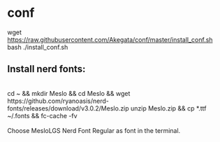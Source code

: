 conf
====

wget https://raw.githubusercontent.com/Akegata/conf/master/install_conf.sh <br />
bash ./install_conf.sh <br />

<h2>Install nerd fonts:</h2><br />
cd ~ && mkdir Meslo && cd Meslo && wget https://github.com/ryanoasis/nerd-fonts/releases/download/v3.0.2/Meslo.zip unzip Meslo.zip && cp *.ttf ~/.fonts && fc-cache -fv <br /><br />
Choose MesloLGS Nerd Font Regular as font in the terminal.
